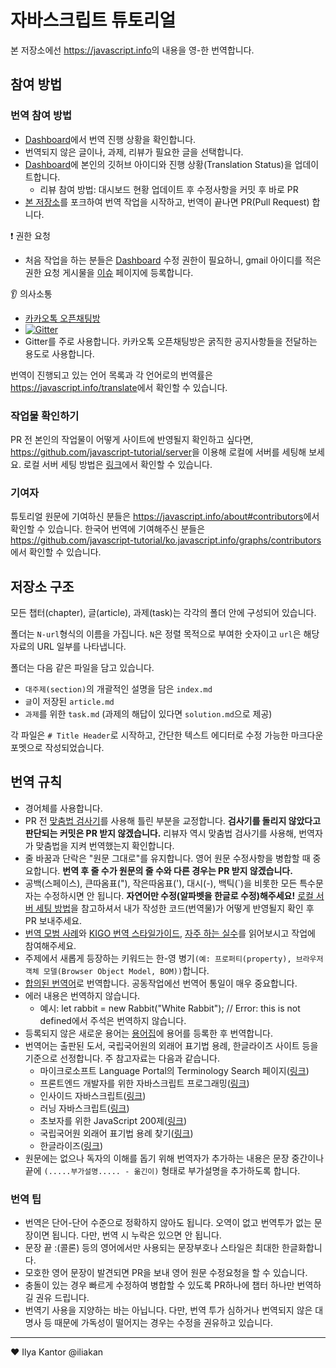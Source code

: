 # 자바스크립트 튜토리얼

본 저장소에선 <https://javascript.info>의 내용을 영-한 번역합니다.

## 참여 방법

### 번역 참여 방법

- [Dashboard](https://docs.google.com/spreadsheets/d/1fYaEI8vz26N3R2VaxrlNnk9fMQ8zIy4RpvjRp4jZd0Q/edit#gid=0)에서 번역 진행 상황을 확인합니다.
- 번역되지 않은 글이나, 과제, 리뷰가 필요한 글을 선택합니다.
- [Dashboard](https://docs.google.com/spreadsheets/d/1fYaEI8vz26N3R2VaxrlNnk9fMQ8zIy4RpvjRp4jZd0Q/edit#gid=0)에 본인의 깃허브 아이디와 진행 상황(Translation Status)을 업데이트합니다.
  - 리뷰 참여 방법: 대시보드 현황 업데이트 후 수정사항을 커밋 후 바로 PR
- [본 저장소](https://github.com/javascript-tutorial/ko.javascript.info)를 포크하여 번역 작업을 시작하고, 번역이 끝나면 PR(Pull Request) 합니다.

:exclamation: 권한 요청
- 처음 작업을 하는 분들은 [Dashboard](https://docs.google.com/spreadsheets/d/1fYaEI8vz26N3R2VaxrlNnk9fMQ8zIy4RpvjRp4jZd0Q/edit#gid=0) 수정 권한이 필요하니, gmail 아이디를 적은 권한 요청 게시물을 [이슈](https://github.com/Violet-Bora-Lee/javascript-tutorial-ko/issues) 페이지에 등록합니다.

👂 의사소통
- [카카오톡 오픈채팅방](https://open.kakao.com/o/gSBnoLab)
- [![Gitter](https://badges.gitter.im/javascript-tutorial/ko.javascript.info.svg)](https://gitter.im/javascript-tutorial/ko.javascript.info?utm_source=badge&utm_medium=badge&utm_campaign=pr-badge)
- Gitter를 주로 사용합니다. 카카오톡 오픈채팅방은 굵직한 공지사항들을 전달하는 용도로 사용합니다. 

번역이 진행되고 있는 언어 목록과 각 언어로의 번역률은 <https://javascript.info/translate>에서 확인할 수 있습니다.

### 작업물 확인하기
PR 전 본인의 작업물이 어떻게 사이트에 반영될지 확인하고 싶다면, <https://github.com/javascript-tutorial/server>을 이용해 로컬에 서버를 세팅해 보세요. 로컬 서버 세팅 방법은 [링크](https://github.com/javascript-tutorial/ko.javascript.info/wiki/%EB%A1%9C%EC%BB%AC-%EC%84%9C%EB%B2%84-%EC%84%B8%ED%8C%85%ED%95%98%EA%B8%B0)에서 확인할 수 있습니다.

### 기여자
튜토리얼 원문에 기여하신 분들은 <https://javascript.info/about#contributors>에서 확인할 수 있습니다. 한국어 번역에 기여해주신 분들은 <https://github.com/javascript-tutorial/ko.javascript.info/graphs/contributors>에서 확인할 수 있습니다.

## 저장소 구조

모든 챕터(chapter), 글(article), 과제(task)는 각각의 폴더 안에 구성되어 있습니다.

폴더는 `N-url`형식의 이름을 가집니다. `N`은 정렬 목적으로 부여한 숫자이고 `url`은 해당 자료의 URL 일부를 나타냅니다.

폴더는 다음 같은 파일을 담고 있습니다.

  - `대주제(section)`의 개괄적인 설명을 담은 `index.md`
  - `글`이 저장된 `article.md`
  - `과제`를 위한 `task.md` (과제의 해답이 있다면 `solution.md`으로 제공)

각 파일은 `# Title Header`로 시작하고, 간단한 텍스트 에디터로 수정 가능한 마크다운 포멧으로 작성되었습니다.

## 번역 규칙

* 경어체를 사용합니다.
* PR 전 [맞춤법 검사기](http://speller.cs.pusan.ac.kr/)를 사용해 틀린 부분을 교정합니다. **검사기를 돌리지 않았다고 판단되는 커밋은 PR 받지 않겠습니다.** 리뷰자 역시 맞춤법 검사기를 사용해, 번역자가 맞춤법을 지켜 번역했는지 확인합니다.
* 줄 바꿈과 단락은 "원문 그대로"를 유지합니다. 영어 원문 수정사항을 병합할 때 중요합니다. **번역 후 줄 수가 원문의 줄 수와 다른 경우는 PR 받지 않겠습니다.**
* 공백(스페이스), 큰따옴표("), 작은따옴표('), 대시(-), 백틱(\`)을 비롯한 모든 특수문자는 수정하시면 안 됩니다. **자연어만 수정(알파벳을 한글로 수정)해주세요!** [로컬 서버 세팅 방법](https://github.com/javascript-tutorial/ko.javascript.info/wiki/%EB%A1%9C%EC%BB%AC-%EC%84%9C%EB%B2%84-%EC%84%B8%ED%8C%85%ED%95%98%EA%B8%B0)을 참고하셔서 내가 작성한 코드(번역물)가 어떻게 반영될지 확인 후 PR 보내주세요.
* [번역 모범 사례](https://github.com/javascript-tutorial/ko.javascript.info/wiki/%EB%B2%88%EC%97%AD-%EB%AA%A8%EB%B2%94-%EC%82%AC%EB%A1%80)와 [KIGO 번역 스타일가이드](https://www.facebook.com/groups/kigostyleguide/permalink/930262127127479/), [자주 하는 실수](https://docs.google.com/spreadsheets/d/1fYaEI8vz26N3R2VaxrlNnk9fMQ8zIy4RpvjRp4jZd0Q/edit#gid=579221672)를 읽어보시고 작업에 참여해주세요.
* 주제에서 새롭게 등장하는 키워드는 한-영 병기`(예: 프로퍼티(property), 브라우저 객체 모델(Browser Object Model, BOM))`합니다.
* [합의된 번역어](https://docs.google.com/spreadsheets/d/1fYaEI8vz26N3R2VaxrlNnk9fMQ8zIy4RpvjRp4jZd0Q/edit#gid=1401860741)로 번역합니다. 공동작업에선 번역어 통일이 매우 중요합니다.
* 에러 내용은 번역하지 않습니다.
  * 예시: let rabbit = new Rabbit("White Rabbit"); // Error: this is not defined에서 주석은 번역하지 않습니다.
* 등록되지 않은 새로운 용어는 [용어집](https://docs.google.com/spreadsheets/u/1/d/1fYaEI8vz26N3R2VaxrlNnk9fMQ8zIy4RpvjRp4jZd0Q/edit#gid=1401860741)에 용어를 등록한 후 번역합니다.
* 번역어는 출판된 도서, 국립국어원의 외래어 표기법 용례, 한글라이즈 사이트 등을 기준으로 선정합니다. 주 참고자료는 다음과 같습니다.
  * 마이크로소프트 Language Portal의 Terminology Search 페이지([링크](https://www.microsoft.com/en-us/language/Search))
  * 프론트엔드 개발자를 위한 자바스크립트 프로그래밍([링크](https://www.kyobobook.co.kr/product/detailViewKor.laf?ejkGb=KOR&mallGb=KOR&barcode=9788966260768&orderClick=LIK&Kc=))
  * 인사이드 자바스크립트([링크](https://www.kyobobook.co.kr/product/detailViewKor.laf?mallGb=KOR&ejkGb=KOR&barcode=9788968480652))
  * 러닝 자바스크립트([링크](https://www.kyobobook.co.kr/product/detailViewKor.laf?mallGb=KOR&ejkGb=KOR&barcode=9788968483387))
  * 초보자를 위한 JavaScript 200제([링크](http://www.yes24.com/Product/Goods/70746749?Acode=101))
  * 국립국어원 외래어 표기법 용례 찾기([링크](http://www.korean.go.kr/front/foreignSpell/foreignSpellList.do?mn_id=96))
  * 한글라이즈([링크](https://hangulize.org/))
* 원문에는 없으나 독자의 이해를 돕기 위해 번역자가 추가하는 내용은 문장 중간이나 끝에 `(.....부가설명..... - 옮긴이)` 형태로 부가설명을 추가하도록 합니다.

### 번역 팁

- 번역은 단어-단어 수준으로 정확하지 않아도 됩니다. 오역이 없고 번역투가 없는 문장이면 됩니다. 다만, 번역 시 누락은 있으면 안 됩니다.
- 문장 끝 :(콜론) 등의 영어에서만 사용되는 문장부호나 스타일은 최대한 한글화합니다.
- 모호한 영어 문장이 발견되면 PR을 보내 영어 원문 수정요청을 할 수 있습니다.
- 충돌이 있는 경우 빠르게 수정하여 병합할 수 있도록 PR하나에 챕터 하나만 번역하길 권유 드립니다.
- 번역기 사용을 지양하는 바는 아닙니다. 다만, 번역 투가 심하거나 번역되지 않은 대명사 등 때문에 가독성이 떨어지는 경우는 수정을 권유하고 있습니다.
---
♥
Ilya Kantor @iliakan
